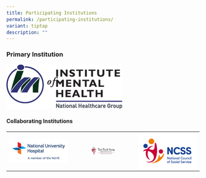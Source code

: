 ```yaml
---
title: Participating Institutions
permalink: /participating-institutions/
variant: tiptap
description: ""
---
```

<h3>Primary Institution</h3>
<p></p>
<div class="isomer-image-wrapper">
<img style="width: 60%;" height="auto" width="100%" alt="" src="/images/IMH_Harmonised_color_without_background.png">
</div>
<p></p>
<h4>Collaborating Institutions</h4>
<table style="minWidth: 75px">
<colgroup>
<col>
<col>
<col>
</colgroup>
<tbody>
<tr>
<th rowspan="1" colspan="1">
<div class="isomer-image-wrapper">
<img style="width: 100%;" height="auto" width="100%" alt="" src="/images/NUH_Logo_CMYK_endorsement_011119.jpg">
</div>
</th>
<th rowspan="1" colspan="1">
<div class="isomer-image-wrapper">
<img style="width: 40%;" height="auto" width="100%" alt="" src="/images/NHG_Logo_Horizontal.png">
</div>
</th>
<th rowspan="1" colspan="1">
<div class="isomer-image-wrapper">
<img style="width: 100%;" height="auto" width="100%" alt="" src="/images/NCSSlogo_RGB_New.png">
</div>
</th>
</tr>
</tbody>
</table>
<p></p>